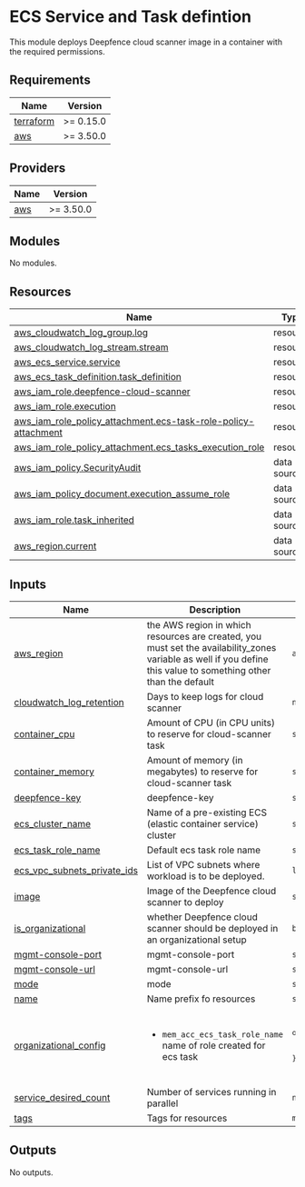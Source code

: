 # ECS Service and Task defintion

This module deploys Deepfence cloud scanner image in a container with the required permissions.

<!-- BEGINNING OF PRE-COMMIT-TERRAFORM DOCS HOOK -->

## Requirements

| Name | Version |
|------|---------|
| <a name="requirement_terraform"></a> [terraform](#requirement\_terraform) | >= 0.15.0 |
| <a name="requirement_aws"></a> [aws](#requirement\_aws) | >= 3.50.0 |

## Providers

| Name | Version |
|------|---------|
| <a name="provider_aws"></a> [aws](#provider\_aws) | >= 3.50.0 |

## Modules

No modules.

## Resources

| Name | Type |
|------|------|
| [aws_cloudwatch_log_group.log](https://registry.terraform.io/providers/hashicorp/aws/latest/docs/resources/cloudwatch_log_group) | resource |
| [aws_cloudwatch_log_stream.stream](https://registry.terraform.io/providers/hashicorp/aws/latest/docs/resources/cloudwatch_log_stream) | resource |
| [aws_ecs_service.service](https://registry.terraform.io/providers/hashicorp/aws/latest/docs/resources/ecs_service) | resource |
| [aws_ecs_task_definition.task_definition](https://registry.terraform.io/providers/hashicorp/aws/latest/docs/resources/ecs_task_definition) | resource |
| [aws_iam_role.deepfence-cloud-scanner](https://registry.terraform.io/providers/hashicorp/aws/latest/docs/resources/iam_role) | resource |
| [aws_iam_role.execution](https://registry.terraform.io/providers/hashicorp/aws/latest/docs/resources/iam_role) | resource |
| [aws_iam_role_policy_attachment.ecs-task-role-policy-attachment](https://registry.terraform.io/providers/hashicorp/aws/latest/docs/resources/iam_role_policy_attachment) | resource |
| [aws_iam_role_policy_attachment.ecs_tasks_execution_role](https://registry.terraform.io/providers/hashicorp/aws/latest/docs/resources/iam_role_policy_attachment) | resource |
| [aws_iam_policy.SecurityAudit](https://registry.terraform.io/providers/hashicorp/aws/latest/docs/data-sources/iam_policy) | data source |
| [aws_iam_policy_document.execution_assume_role](https://registry.terraform.io/providers/hashicorp/aws/latest/docs/data-sources/iam_policy_document) | data source |
| [aws_iam_role.task_inherited](https://registry.terraform.io/providers/hashicorp/aws/latest/docs/data-sources/iam_role) | data source |
| [aws_region.current](https://registry.terraform.io/providers/hashicorp/aws/latest/docs/data-sources/region) | data source |

## Inputs

| Name                                                                                                                        | Description | Type | Default | Required |
|-----------------------------------------------------------------------------------------------------------------------------|-------------|------|---------|:--------:|
| <a name="input_aws_region"></a> [aws_region](#input\_aws_region)                                                            | the AWS region in which resources are created, you must set the availability\_zones variable as well if you define this value to something other than the default | `any` | n/a | yes |
| <a name="input_cloudwatch_log_retention"></a> [cloudwatch\_log\_retention](#input\_cloudwatch\_log\_retention)              | Days to keep logs for cloud scanner | `number` | `5` | no |
| <a name="input_container_cpu"></a> [container\_cpu](#input\_container\_cpu)                                                 | Amount of CPU (in CPU units) to reserve for cloud-scanner task | `string` | `"1024"` | no |
| <a name="input_container_memory"></a> [container\_memory](#input\_container\_memory)                                        | Amount of memory (in megabytes) to reserve for cloud-scanner task | `string` | `"2048"` | no |
| <a name="input_deepfence-key"></a> [deepfence-key](#input\_deepfence-key)                                                   | deepfence-key | `string` | n/a | yes |
| <a name="input_ecs_cluster_name"></a> [ecs\_cluster\_name](#input\_ecs\_cluster\_name)                                      | Name of a pre-existing ECS (elastic container service) cluster | `string` | n/a | yes |
| <a name="input_ecs_task_role_name"></a> [ecs\_task\_role\_name](#input\_ecs\_task\_role\_name)                              | Default ecs task role name | `string` | `"ECSTaskRole"` | no |
| <a name="input_ecs_vpc_subnets_private_ids"></a> [ecs\_vpc\_subnets\_private\_ids](#input\_ecs\_vpc\_subnets\_private\_ids) | List of VPC subnets where workload is to be deployed. | `list(string)` | n/a | yes |
| <a name="input_image"></a> [image](#input\_image)                                                                           | Image of the Deepfence cloud scanner to deploy | `string` | `"quay.io/deepfenceio/cloud_scanner_ce:2.3.0"` | no |
| <a name="input_is_organizational"></a> [is\_organizational](#input\_is\_organizational)                                     | whether Deepfence cloud scanner should be deployed in an organizational setup | `bool` | `false` | no |
| <a name="input_mgmt-console-port"></a> [mgmt-console-port](#input\_mgmt-console-port)                                       | mgmt-console-port | `string` | n/a | yes |
| <a name="input_mgmt-console-url"></a> [mgmt-console-url](#input\_mgmt-console-url)                                          | mgmt-console-url | `string` | n/a | yes |
| <a name="input_mode"></a> [mode](#input\_mode)                                                                              | mode | `string` | n/a | yes |
| <a name="input_name"></a> [name](#input\_name)                                                                              | Name prefix fo resources | `string` | n/a | yes |
| <a name="input_organizational_config"></a> [organizational\_config](#input\_organizational\_config)                         | <ul><br>  <li>`mem_acc_ecs_task_role_name` name of role created for ecs task</li><br></ul> | <pre>object({<br>    mem_acc_ecs_task_role_name     = string<br>  })</pre> | <pre>{<br>  "mem_acc_ecs_task_role_name": null<br>}</pre> | no |
| <a name="input_service_desired_count"></a> [service\_desired\_count](#input\_service\_desired\_count)                       | Number of services running in parallel | `number` | `1` | no |
| <a name="input_tags"></a> [tags](#input\_tags)                                                                              | Tags for resources | `map(string)` | n/a | yes |

## Outputs

No outputs.
